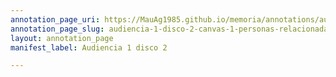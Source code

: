 ```yaml
---
annotation_page_uri: https://MauAg1985.github.io/memoria/annotations/audiencia-1-disco-2-canvas-1-personas-relacionadas-con-la-detenci-n-del-ejercito.json
annotation_page_slug: audiencia-1-disco-2-canvas-1-personas-relacionadas-con-la-detenci-n-del-ejercito
layout: annotation_page
manifest_label: Audiencia 1 disco 2

---
```

